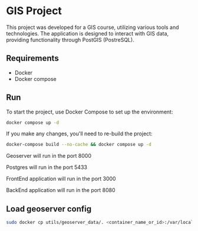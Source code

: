 # GIS Project

This project was developed for a GIS course, utilizing various tools and technologies. 
The application is designed to interact with GIS data, providing functionality through PostGIS (PostreSQL).

## Requirements

- Docker
- Docker compose

## Run

To start the project, use Docker Compose to set up the environment:
```bash
docker compose up -d
```
If you make any changes, you'll need to re-build the project:

```bash
docker-compose build --no-cache && docker compose up -d 
```

Geoserver will run in the port 8000

Postgres will run in the port 5433

FrontEnd application will run in the port 3000

BackEnd application will run in the port 8080

## Load geoserver config 

```bash
sudo docker cp utils/geoserver_data/. <container_name_or_id>:/var/local/geoserver
```

